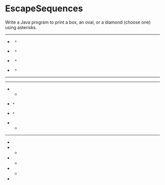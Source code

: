 # EscapeSequences
Write a Java program to print a box, an oval, or a diamond (choose one) using asterisks.
********
*      *
*      *
*      *
*      *
********

  ***  
 *   *
*     *
*     *
 *   *
  ***

   *
  * *
 *   *
  * *
   *
